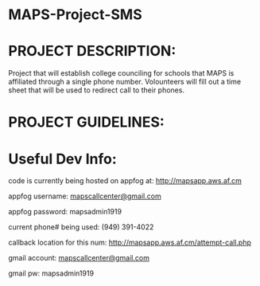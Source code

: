 MAPS-Project-SMS
================

PROJECT DESCRIPTION:
====================
Project that will establish college counciling for schools that MAPS is affiliated through a single phone number. Volounteers will fill out a time sheet that will be used to redirect call to their phones.

PROJECT GUIDELINES:
====================

Useful Dev Info:
==============
code is currently being hosted on appfog at:	http://mapsapp.aws.af.cm

appfog username:	mapscallcenter@gmail.com

appfog password:	mapsadmin1919

current phone# being used:	(949) 391-4022

callback location for this num:	http://mapsapp.aws.af.cm/attempt-call.php

gmail account:	mapscallcenter@gmail.com

gmail pw:	mapsadmin1919

